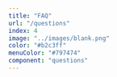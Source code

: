 ```yaml
---
title: "FAQ"
url: "/questions"
index: 4
image: "../images/blank.png"
color: "#b2c3ff"
menuColor: "#797474"
component: "questions"
---
```

